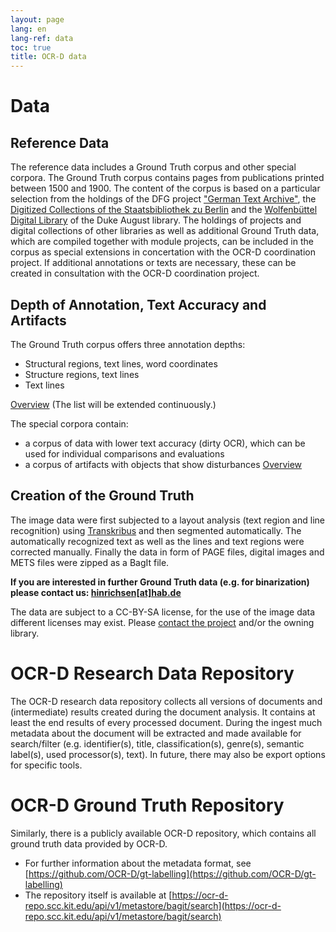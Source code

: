 ```yaml
---
layout: page
lang: en
lang-ref: data
toc: true
title: OCR-D data
---
```


# Data

## Reference Data

The reference data includes a Ground Truth corpus and other special corpora.
The Ground Truth corpus contains pages from publications printed between 1500
and 1900. The content of the corpus is based on a particular selection from the
holdings of the DFG project ["German Text
Archive"](http://www.deutschestextarchiv.de), the [Digitized Collections of the
Staatsbibliothek zu Berlin](http://digital.staatsbibliothek-berlin.de/) and the
[Wolfenbüttel Digital
Library](http://www.hab.de/de/home/bibliothek/digitale-bibliothek-wdb.html) of
the Duke August library. The holdings of projects and digital collections of
other libraries as well as additional Ground Truth data, which are compiled
together with module projects, can be included in the corpus as special
extensions in concertation with the OCR-D coordination project. If additional
annotations or texts are necessary, these can be created in consultation with
the OCR-D coordination project.

## Depth of Annotation, Text Accuracy and Artifacts

The Ground Truth corpus offers three annotation depths:

* Structural regions, text lines, word coordinates
* Structure regions, text lines
* Text lines

[Overview](https://ocr-d-repo.scc.kit.edu/api/v1/metastore/bagit) (The list will be extended continuously.)

The special corpora contain:

* a corpus of data with lower text accuracy (dirty OCR), which can be used for individual comparisons and evaluations
* a corpus of artifacts with objects that show disturbances
[Overview](https://docs.google.com/spreadsheets/d/1sS9bmPFo6UjRysO6Q-bGSOAFOR41m6dyiIOvgg6ajLg/edit#gid=0)

## Creation of the Ground Truth

The image data were first subjected to a layout analysis (text region and line recognition) using [Transkribus](https://transkribus.eu/Transkribus/) and then segmented automatically. The automatically recognized text as well as the lines and text regions were corrected manually. Finally the data in form of PAGE files, digital images and METS files were zipped as a BagIt file.

**If you are interested in further Ground Truth data (e.g. for binarization) please contact us: [hinrichsen[at]hab.de](mailto:hinrichsen@hab.de)**

The data are subject to a CC-BY-SA license, for the use of the image data
different licenses may exist. Please [contact the project](contact) and/or the owning library.

# OCR-D Research Data Repository
The OCR-D research data repository collects all versions of documents and (intermediate) results created during the document analysis. It contains at least the end results of every processed document. During the ingest much metadata about the document will be extracted and made available for search/filter (e.g. identifier(s), title, classification(s), genre(s), semantic label(s), used processor(s), text). In future, there may also be export options for specific tools.

# OCR-D Ground Truth Repository
Similarly, there is a publicly available OCR-D repository, which contains all ground truth data provided by OCR-D. 
* For further information about the metadata format, see [https://github.com/OCR-D/gt-labelling](https://github.com/OCR-D/gt-labelling)
* The repository itself is available at [https://ocr-d-repo.scc.kit.edu/api/v1/metastore/bagit/search](https://ocr-d-repo.scc.kit.edu/api/v1/metastore/bagit/search)
